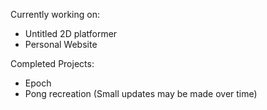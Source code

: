 Currently working on:
- Untitled 2D platformer
- Personal Website

Completed Projects:
- Epoch
- Pong recreation (Small updates may be made over time)
